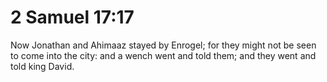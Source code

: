 # 2 Samuel 17:17

Now Jonathan and Ahimaaz stayed by Enrogel; for they might not be seen to come into the city: and a wench went and told them; and they went and told king David.
